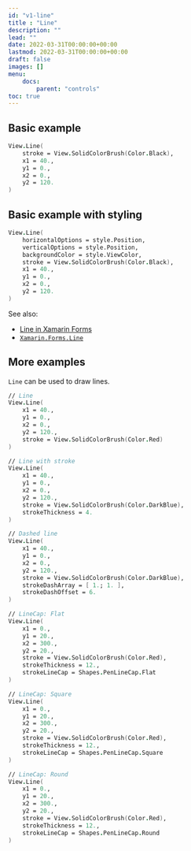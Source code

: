 ```yaml
---
id: "v1-line"
title : "Line"
description: ""
lead: ""
date: 2022-03-31T00:00:00+00:00
lastmod: 2022-03-31T00:00:00+00:00
draft: false
images: []
menu:
    docs:
        parent: "controls"
toc: true
---
```


## Basic example

```fs
View.Line(
    stroke = View.SolidColorBrush(Color.Black),
    x1 = 40.,
    y1 = 0.,
    x2 = 0.,
    y2 = 120.
)
```

## Basic example with styling

```fs
View.Line(
    horizontalOptions = style.Position,
    verticalOptions = style.Position,
    backgroundColor = style.ViewColor,
    stroke = View.SolidColorBrush(Color.Black),
    x1 = 40.,
    y1 = 0.,
    x2 = 0.,
    y2 = 120.
)
```

See also:

* [Line in Xamarin Forms](https://docs.microsoft.com/en-us/xamarin/xamarin-forms/user-interface/shapes/Line)
* [`Xamarin.Forms.Line`](https://docs.microsoft.com/en-us/dotnet/api/Xamarin.Forms.Line)

## More examples

`Line` can be used to draw lines.

```fs
// Line
View.Line(
    x1 = 40.,
    y1 = 0.,
    x2 = 0.,
    y2 = 120.,
    stroke = View.SolidColorBrush(Color.Red)
)

// Line with stroke
View.Line(
    x1 = 40.,
    y1 = 0.,
    x2 = 0.,
    y2 = 120.,
    stroke = View.SolidColorBrush(Color.DarkBlue),
    strokeThickness = 4.
)

// Dashed line
View.Line(
    x1 = 40.,
    y1 = 0.,
    x2 = 0.,
    y2 = 120.,
    stroke = View.SolidColorBrush(Color.DarkBlue),
    strokeDashArray = [ 1.; 1. ],
    strokeDashOffset = 6.
)

// LineCap: Flat
View.Line(
    x1 = 0.,
    y1 = 20.,
    x2 = 300.,
    y2 = 20.,
    stroke = View.SolidColorBrush(Color.Red),
    strokeThickness = 12.,
    strokeLineCap = Shapes.PenLineCap.Flat
)

// LineCap: Square
View.Line(
    x1 = 0.,
    y1 = 20.,
    x2 = 300.,
    y2 = 20.,
    stroke = View.SolidColorBrush(Color.Red),
    strokeThickness = 12.,
    strokeLineCap = Shapes.PenLineCap.Square
)

// LineCap: Round
View.Line(
    x1 = 0.,
    y1 = 20.,
    x2 = 300.,
    y2 = 20.,
    stroke = View.SolidColorBrush(Color.Red),
    strokeThickness = 12.,
    strokeLineCap = Shapes.PenLineCap.Round
)
```
